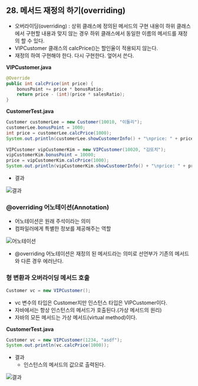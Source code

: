 ## 28. 메서드 재정의 하기(overriding)
- 오버라이딩(overriding) : 상위 클래스에 정의된 메서드의 구현 내용이 하위 클래스에서 구현할 내용과 맞지 않는 경우 하위 클래스에서 동일한 이름의 메서드를 재정의 할 수 있다.
- VIPCustomer 클래스의 calcPrice()는 할인율이 적용되지 않는다.
- 재정의 하여 구현해야 한다. 다시 구현한다. 엎어서 쓴다.

**VIPCustomer.java**

```java
@Override
public int calcPrice(int price) {
	bonusPoint += price * bonusRatio;
	return price - (int)(price * salesRatio);
}
```

**CustomerTest.java**

```java
Customer customerLee = new Customer(10010, "이둘리");
customerLee.bonusPoint = 1000;
int price = customerLee.calcPrice(1000);
System.out.println(customerLee.showCustomerInfo() + "\nprice: " + price);
		
VIPCustomer vipCustomerKim = new VIPCustomer(10020, "김또치");
vipCustomerKim.bonusPoint = 10000;
price = vipCustomerKim.calcPrice(1000);
System.out.println(vipCustomerKim.showCustomerInfo() + "\nprice: " + price);
```

- 결과

![결과](https://t1.daumcdn.net/cafeattach/1Dzpp/236585a2a84bd196ffaab15ffd371e550995e94b)

### @overriding 어노테이션(Annotation)

- 어노테이션은 원래 주석이라는 의미
- 컴파일러에게 특별한 정보를 제공해주는 역할

![어노테이션](https://t1.daumcdn.net/cafeattach/1Dzpp/94467bc872fc80a2bdf9b27cf496badbfc26c54e)

- @overriding 어노테이션은 재정의 된 메서드라는 의미로 선언부가 기존의 메서드와 다른 경우 에러난다.

### 형 변환과 오버라이딩 메서드 호출

```java
Customer vc = new VIPCustomer();
```

- vc 변수의 타입은 Customer지만 인스턴스 타입은 VIPCustomer이다.
- 자바에서는 항상 인스턴스의 메서드가 호출된다.(가상 메서드의 원리)
- 자바의 모든 메서드는 가상 메서드(virtual method)이다.

**CustomerTest.java**

```java
Customer vc = new VIPCustomer(1234, "asdf");
System.out.println(vc.calcPrice(1000));
```

- 결과
    - 인스턴스의 메서드의 값으로 출력된다.

![결과](https://t1.daumcdn.net/cafeattach/1Dzpp/f8a0224f79131ca7c9e29f3ee4c5a05c775020be)